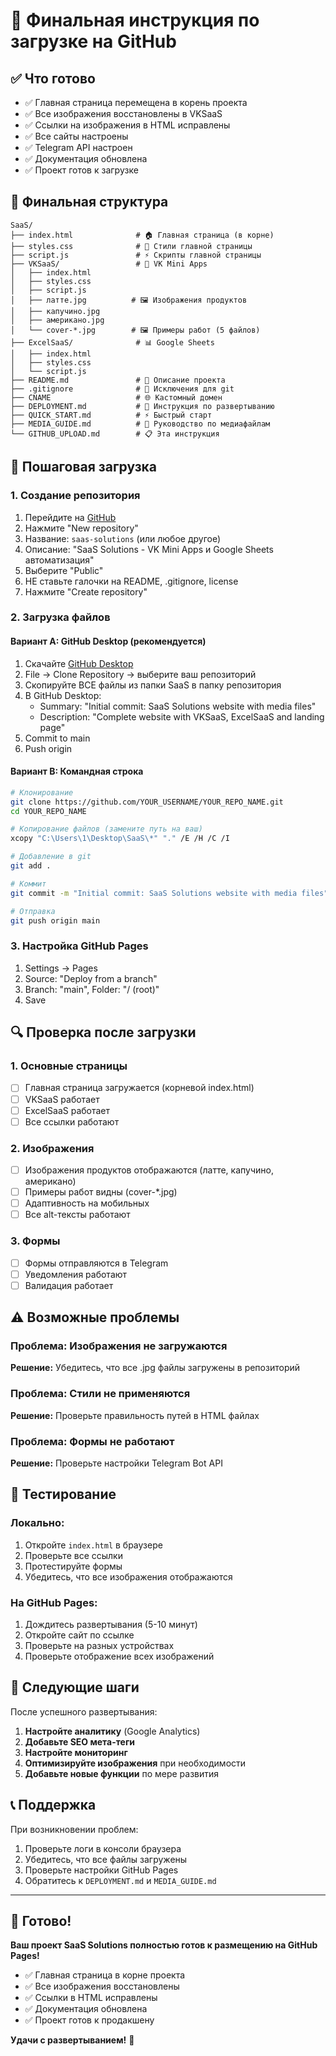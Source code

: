 # 🚀 Финальная инструкция по загрузке на GitHub

## ✅ Что готово

- ✅ Главная страница перемещена в корень проекта
- ✅ Все изображения восстановлены в VKSaaS
- ✅ Ссылки на изображения в HTML исправлены
- ✅ Все сайты настроены
- ✅ Telegram API настроен
- ✅ Документация обновлена
- ✅ Проект готов к загрузке

## 📁 Финальная структура

```
SaaS/
├── index.html              # 🏠 Главная страница (в корне)
├── styles.css              # 🎨 Стили главной страницы
├── script.js               # ⚡ Скрипты главной страницы
├── VKSaaS/                 # 📱 VK Mini Apps
│   ├── index.html
│   ├── styles.css
│   ├── script.js
│   ├── латте.jpg          # 🖼️ Изображения продуктов
│   ├── капучино.jpg
│   ├── американо.jpg
│   └── cover-*.jpg        # 🖼️ Примеры работ (5 файлов)
├── ExcelSaaS/              # 📊 Google Sheets
│   ├── index.html
│   ├── styles.css
│   └── script.js
├── README.md               # 📖 Описание проекта
├── .gitignore              # 🚫 Исключения для git
├── CNAME                   # 🌐 Кастомный домен
├── DEPLOYMENT.md           # 🚀 Инструкция по развертыванию
├── QUICK_START.md          # ⚡ Быстрый старт
├── MEDIA_GUIDE.md          # 📸 Руководство по медиафайлам
└── GITHUB_UPLOAD.md        # 📋 Эта инструкция
```

## 🚀 Пошаговая загрузка

### 1. Создание репозитория
1. Перейдите на [GitHub](https://github.com)
2. Нажмите "New repository"
3. Название: `saas-solutions` (или любое другое)
4. Описание: "SaaS Solutions - VK Mini Apps и Google Sheets автоматизация"
5. Выберите "Public"
6. НЕ ставьте галочки на README, .gitignore, license
7. Нажмите "Create repository"

### 2. Загрузка файлов

#### Вариант A: GitHub Desktop (рекомендуется)
1. Скачайте [GitHub Desktop](https://desktop.github.com/)
2. File → Clone Repository → выберите ваш репозиторий
3. Скопируйте ВСЕ файлы из папки SaaS в папку репозитория
4. В GitHub Desktop:
   - Summary: "Initial commit: SaaS Solutions website with media files"
   - Description: "Complete website with VKSaaS, ExcelSaaS and landing page"
5. Commit to main
6. Push origin

#### Вариант B: Командная строка
```bash
# Клонирование
git clone https://github.com/YOUR_USERNAME/YOUR_REPO_NAME.git
cd YOUR_REPO_NAME

# Копирование файлов (замените путь на ваш)
xcopy "C:\Users\1\Desktop\SaaS\*" "." /E /H /C /I

# Добавление в git
git add .

# Коммит
git commit -m "Initial commit: SaaS Solutions website with media files"

# Отправка
git push origin main
```

### 3. Настройка GitHub Pages
1. Settings → Pages
2. Source: "Deploy from a branch"
3. Branch: "main", Folder: "/ (root)"
4. Save

## 🔍 Проверка после загрузки

### 1. Основные страницы
- [ ] Главная страница загружается (корневой index.html)
- [ ] VKSaaS работает
- [ ] ExcelSaaS работает
- [ ] Все ссылки работают

### 2. Изображения
- [ ] Изображения продуктов отображаются (латте, капучино, американо)
- [ ] Примеры работ видны (cover-*.jpg)
- [ ] Адаптивность на мобильных
- [ ] Все alt-тексты работают

### 3. Формы
- [ ] Формы отправляются в Telegram
- [ ] Уведомления работают
- [ ] Валидация работает

## ⚠️ Возможные проблемы

### Проблема: Изображения не загружаются
**Решение:** Убедитесь, что все .jpg файлы загружены в репозиторий

### Проблема: Стили не применяются
**Решение:** Проверьте правильность путей в HTML файлах

### Проблема: Формы не работают
**Решение:** Проверьте настройки Telegram Bot API

## 📱 Тестирование

### Локально:
1. Откройте `index.html` в браузере
2. Проверьте все ссылки
3. Протестируйте формы
4. Убедитесь, что все изображения отображаются

### На GitHub Pages:
1. Дождитесь развертывания (5-10 минут)
2. Откройте сайт по ссылке
3. Проверьте на разных устройствах
4. Проверьте отображение всех изображений

## 🎯 Следующие шаги

После успешного развертывания:
1. **Настройте аналитику** (Google Analytics)
2. **Добавьте SEO мета-теги**
3. **Настройте мониторинг**
4. **Оптимизируйте изображения** при необходимости
5. **Добавьте новые функции** по мере развития

## 📞 Поддержка

При возникновении проблем:
1. Проверьте логи в консоли браузера
2. Убедитесь, что все файлы загружены
3. Проверьте настройки GitHub Pages
4. Обратитесь к `DEPLOYMENT.md` и `MEDIA_GUIDE.md`

---

## 🎉 Готово!

**Ваш проект SaaS Solutions полностью готов к размещению на GitHub Pages!**

- ✅ Главная страница в корне проекта
- ✅ Все изображения восстановлены
- ✅ Ссылки в HTML исправлены
- ✅ Документация обновлена
- ✅ Проект готов к продакшену

**Удачи с развертыванием!** 🚀
